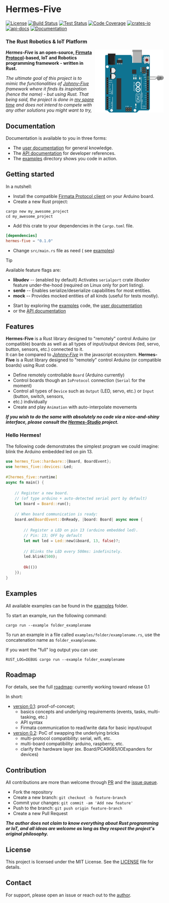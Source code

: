 # Hermes-Five

[![License](https://img.shields.io/github/license/dclause/hermes-five?color=success)](/LICENSE)
[![Build Status](https://github.com/dclause/hermes-five/workflows/Build/badge.svg)](https://github.com/dclause/hermes-five/actions/workflows/build.yml)
[![Test Status](https://github.com/dclause/hermes-five/workflows/Test/badge.svg)](https://github.com/dclause/hermes-five/actions/workflows/test.yml)
[![Code Coverage](https://codecov.io/gh/dclause/hermes-five/graph/badge.svg?token=KF8EFDUQ7A)](https://codecov.io/gh/dclause/hermes-five)
[![crates-io](https://img.shields.io/crates/v/hermes-five.svg)](https://crates.io/crates/hermes-five)
[![api-docs](https://docs.rs/hermes-five/badge.svg)](https://docs.rs/hermes-five)
[![Documentation](https://img.shields.io/badge/documentation-_online-success)](https://dclause.github.io/hermes-five/)

### The Rust Robotics & IoT Platform

<img align="right" style="height:200px" alt="Schema sample of blinking led using Arduino UNO" src="/docs/public/examples/led/led-blink.gif?raw=true" />

**_Hermes-Five_ is an open-source, [Firmata Protocol](https://github.com/firmata/protocol)-based, IoT and Robotics
programming framework - written in Rust.**

_The ultimate goal of this project is to mimic the functionalities of [Johnny-Five](https://johnny-five.io/) framework
where it finds its inspiration (hence the name) - but using Rust. That being said, the project is done
in [my spare time](https://github.com/dclause) and
does not intend
to compete with any other solutions you might want to try,_

## Documentation

Documentation is available to you in three forms:

- The [user documentation](https://dclause.github.io/hermes-five) for general knowledge.
- The [API documentation](https://docs.rs/hermes-five/latest) for developer references.
- The [examples](https://github.com/dclause/hermes-five/tree/develop/hermes-five/examples) directory shows you code in
  action.

## Getting started

In a nutshell:

- Install the
  compatible [Firmata Protocol client](https://github.com/firmata/arduino/blob/main/examples/StandardFirmataPlus/StandardFirmataPlus.ino)
  on your Arduino board.
- Create a new Rust project:

```shell
cargo new my_awesome_project
cd my_awesome_project
```

- Add this crate to your dependencies in the `Cargo.toml` file.

```toml
[dependencies]
hermes-five = "0.1.0"
```

- Change `src/main.rs` file as need (
  see [examples](https://github.com/dclause/hermes-five/tree/develop/hermes-five/examples))

> [!TIP]
> Available feature flags are:
>   - **libudev** -- (enabled by default) Activates `serialport` crate _libudev_ feature under-the-hood (required on
      Linux only for port listing).
>   - **serde** -- Enables serialize/deserialize capabilities for most entities.
>   - **mock** -- Provides mocked entities of all kinds (useful for tests mostly).

- Start by exploring the [examples](https://github.com/dclause/hermes-five/tree/develop/hermes-five/examples) code,
  the [user documentation](https://dclause.github.io/hermes-five)
- or the [API documentation](https://docs.rs/hermes-five/latest)

## Features

**Hermes-Five** is a Rust library designed to "remotely" control Arduino (or compatible) boards as well as all types of
input/output devices (led, servo, button, sensors, etc.) connected to it. <br/>
It can be compared to _[Johnny-Five](https://johnny-five.io/)_ in the javascript ecosystem.
**Hermes-Five** is a Rust library designed to "remotely" control Arduino (or compatible boards) using Rust code.

* Define remotely controllable `Board` (Arduino currently)
* Control boards though an `IoProtocol` connection (`Serial` for the moment)
* Control all types of `Device` such as `Output` (LED, servo, etc.) or `Input` (button, switch, sensors,
* etc.) individually
* Create and play `Animation` with auto-interpolate movements

**_If you wish to do the same with absolutely no code via a nice-and-shiny interface, please consult
the [Hermes-Studio](https://github.com/dclause/hermes-studio) project._**

### Hello Hermes!

The following code demonstrates the simplest program we could imagine: blink the Arduino embedded led on pin 13.

```rust
use hermes_five::hardware::{Board, BoardEvent};
use hermes_five::devices::Led;

#[hermes_five::runtime]
async fn main() {

    // Register a new board.
    // (of type arduino + auto-detected serial port by default)
    let board = Board::run();

    // When board communication is ready:
    board.on(BoardEvent::OnReady, |board: Board| async move {

        // Register a LED on pin 13 (arduino embedded led).
        // Pin: 13; OFF by default
        let mut led = Led::new(&board, 13, false)?;

        // Blinks the LED every 500ms: indefinitely.
        led.blink(500);

        Ok(())
    });
}
```

## Examples

All available examples can be found in
the [examples](https://github.com/dclause/hermes-five/tree/develop/hermes-five/examples) folder.

To start an example, run the following command:

```
cargo run --example folder_examplename
```

To run an example in a file called `examples/folder/examplename.rs`, use the concatenation name
as `folder_examplename`.

If you want the "full" log output you can use:

```
RUST_LOG=DEBUG cargo run --example folder_examplename
```

## Roadmap

For details, see the full [roadmap](/roadmap.md): currently working
toward release 0.1

In short:

- [version 0.1](/roadmap.md#release-version-01): proof-of-concept;
    - basics concepts and underlying requirements (events, tasks, multi-tasking, etc.)
    - API syntax
    - Firmata communication to read/write data for basic input/ouput
- [version 0.2](/roadmap.md#release-version-02): PoC of swapping the underlying bricks
    - multi-protocol compatibility: serial, wifi, etc.
    - multi-board compatibility: arduino, raspberry, etc.
    - clarify the hardware layer (ex. Board/PCA9685/IOExpanders for devices)

## Contribution

All contributions are more than welcome through [PR](https://github.com/dclause/hermes-five/pulls) and
the [issue queue](https://github.com/dclause/hermes-five/issues).

- Fork the repository
- Create a new branch: `git checkout -b feature-branch`
- Commit your changes: `git commit -am 'Add new feature'`
- Push to the branch: `git push origin feature-branch`
- Create a new Pull Request

**_The author does not claim to know everything about Rust programming or IoT, and all ideas are welcome as long as they
respect the project's original philosophy._**

## License

This project is licensed under the MIT License. See
the [LICENSE](/LICENSE) file for details.

## Contact

For support, please open an issue or reach out to the [author](https://github.com/dclause).